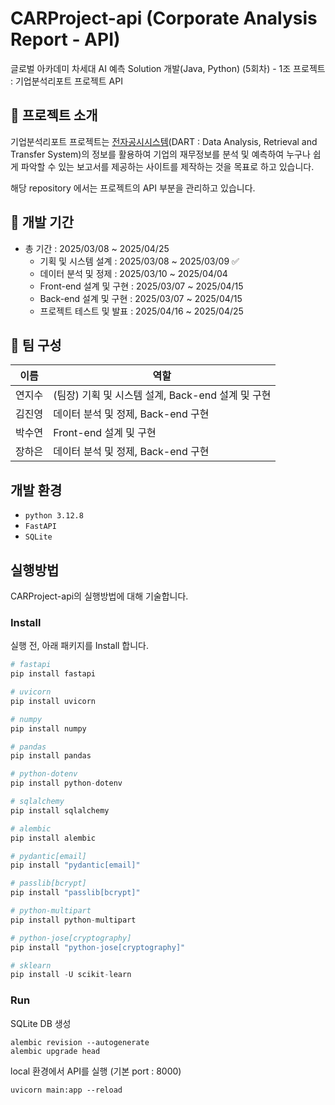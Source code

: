 # CARProject-api (Corporate Analysis Report - API)
글로벌 아카데미 차세대 AI 예측 Solution 개발(Java, Python) (5회차) - 1조 프로젝트 : 기업분석리포트 프로젝트 API

## 📌 프로젝트 소개
기업분석리포트 프로젝트는 [전자공시시스템](https://dart.fss.or.kr/main.do)(DART : Data Analysis, Retrieval and Transfer System)의 정보를 활용하여 기업의 재무정보를 분석 및 예측하여 누구나 쉽게 파악할 수 있는 보고서를 제공하는 사이트를 제작하는 것을 목표로 하고 있습니다.

해당 repository 에서는 프로젝트의 API 부분을 관리하고 있습니다.

## 📅 개발 기간
+ 총 기간 :  2025/03/08 ~ 2025/04/25
    + 기획 및 시스템 설계 : 2025/03/08 ~ 2025/03/09 ✅
    + 데이터 분석 및 정제 : 2025/03/10 ~ 2025/04/04
    + Front-end 설계 및 구현 : 2025/03/07 ~ 2025/04/15
    + Back-end 설계 및 구현 : 2025/03/07 ~ 2025/04/15
    + 프로젝트 테스트 및 발표 : 2025/04/16 ~ 2025/04/25

## 👤 팀 구성
|이름|역할|
|---|--------|
|연지수|(팀장) 기획 및 시스템 설계, Back-end 설계 및 구현|
|김진영|데이터 분석 및 정제, Back-end 구현|
|박수연|Front-end 설계 및 구현|
|장하은|데이터 분석 및 정제, Back-end 구현|

## 개발 환경
+ `python 3.12.8`
+ `FastAPI`
+ `SQLite`

## 실행방법
CARProject-api의 실행방법에 대해 기술합니다.

### Install 
실행 전, 아래 패키지를 Install 합니다.
``` py
# fastapi
pip install fastapi

# uvicorn
pip install uvicorn

# numpy
pip install numpy

# pandas
pip install pandas

# python-dotenv
pip install python-dotenv

# sqlalchemy
pip install sqlalchemy

# alembic
pip install alembic

# pydantic[email]
pip install "pydantic[email]"

# passlib[bcrypt]
pip install "passlib[bcrypt]"

# python-multipart
pip install python-multipart

# python-jose[cryptography]
pip install "python-jose[cryptography]"

# sklearn
pip install -U scikit-learn
```

### Run
SQLite DB 생성
```
alembic revision --autogenerate
alembic upgrade head
```

local 환경에서 API를 실행 (기본 port : 8000)
```
uvicorn main:app --reload
```